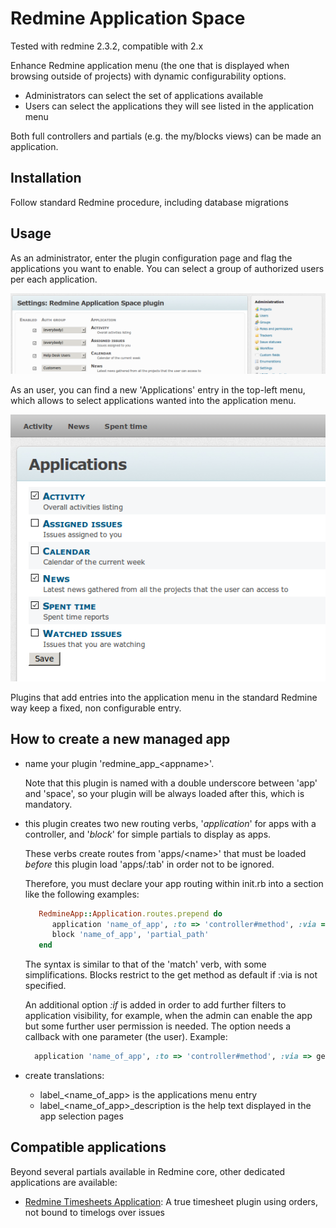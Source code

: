 # Redmine Application Space

Tested with redmine 2.3.2, compatible with 2.x

Enhance Redmine application menu (the one that is displayed when browsing outside of projects) with dynamic configurability options.
* Administrators can select the set of applications available
* Users can select the applications they will see listed in the application menu

Both full controllers and partials (e.g. the my/blocks views) can be made an application.

## Installation

Follow standard Redmine procedure, including database migrations

## Usage

As an administrator, enter the plugin configuration page and flag the applications you want to enable.
You can select a group of authorized users per each application.

![Applications](screenshots/AdminSettings.png)

As an user, you can find a new 'Applications' entry in the top-left menu, which allows to select applications wanted into the application menu.

![Applications](screenshots/UserSettings.png)

Plugins that add entries into the application menu in the standard Redmine way keep a fixed, non configurable entry.

## How to create a new managed app

* name your plugin 'redmine_app_&lt;appname&gt;'. 
  
  Note that this plugin is named with a double underscore between 'app' and 'space', so your plugin will be always loaded after this, which is mandatory.
* this plugin creates two new routing verbs, '_application_' for apps with a controller, and '_block_' for simple partials to display as apps.
  
  These verbs create routes from 'apps/&lt;name&gt;' that must be loaded _before_ this plugin load 'apps/:tab' in order not to be ignored.
  
  Therefore, you must declare your app routing within init.rb into a section like the following examples:

  ```ruby
     RedmineApp::Application.routes.prepend do
        application 'name_of_app', :to => 'controller#method', :via => get
        block 'name_of_app', 'partial_path'
     end
  ```
  
  The syntax is similar to that of the 'match' verb, with some simplifications. Blocks restrict to the get method as default if :via is not specified.

  An additional option _:if_ is added in order to add further filters to application visibility, for example, when the admin can enable the app but some further user permission is needed. The option needs a callback with one parameter (the user).
  Example:

  ```ruby
    application 'name_of_app', :to => 'controller#method', :via => get, :if => lambda { |user| ..... }
  ```

* create translations:
  * label_&lt;name_of_app&gt; is the applications menu entry
  * label_&lt;name_of_app&gt;_description is the help text displayed in the app selection pages

## Compatible applications

Beyond several partials available in Redmine core, other dedicated applications are available:

* [Redmine Timesheets Application](https://github.com/maxrossello/redmine_app_timesheets): A true timesheet plugin using orders, not bound to timelogs over issues

